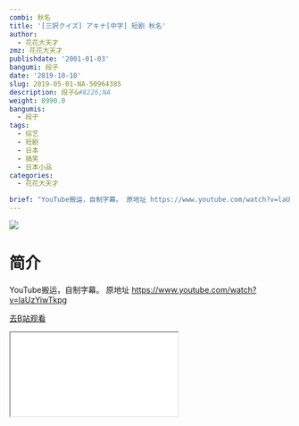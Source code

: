 ```yaml
---
combi: 秋名
title: '[三択クイズ] アキナ[中字] 短剧 秋名'
author:
  - 花花大天才
zmz: 花花大天才
publishdate: '2001-01-03'
bangumi: 段子
date: '2019-10-10'
slug: 2019-05-01-NA-50964385
description: 段子&#8226;NA
weight: 8990.0
bangumis:
  - 段子
tags:
  - 综艺
  - 短剧
  - 日本
  - 搞笑
  - 日本小品
categories:
  - 花花大天才

brief: "YouTube搬运，自制字幕。 原地址 https://www.youtube.com/watch?v=laUzYiwTkpg"
---
```

![](https://raw.githubusercontent.com/tcgriffith/owaraisite/master/static/tmpimg/f88435348d5b086579613da75597c6268790438c.jpg.480.jpg)
# 简介  
YouTube搬运，自制字幕。
原地址 https://www.youtube.com/watch?v=laUzYiwTkpg  

[去B站观看](https://www.bilibili.com/video/av50964385/)
<div class ="resp-container"><iframe class="testiframe" src="//player.bilibili.com/player.html?aid=50964385"", scrolling="no", allowfullscreen="true" > </iframe></div> 
